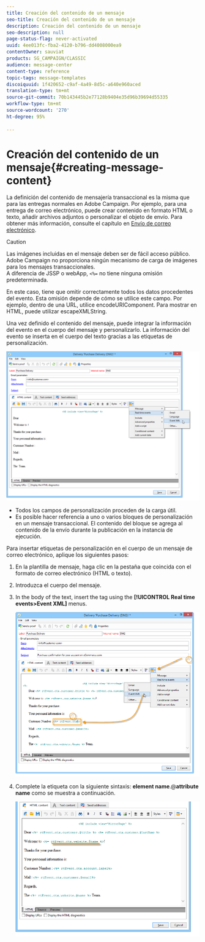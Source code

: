 ```yaml
---
title: Creación del contenido de un mensaje
seo-title: Creación del contenido de un mensaje
description: Creación del contenido de un mensaje
seo-description: null
page-status-flag: never-activated
uuid: 4ee013fc-fba2-4120-b796-dd4008000ea9
contentOwner: sauviat
products: SG_CAMPAIGN/CLASSIC
audience: message-center
content-type: reference
topic-tags: message-templates
discoiquuid: 1f420652-c9af-4a49-8d5c-a640e960aced
translation-type: tm+mt
source-git-commit: 70b143445b2e77128b9404e35d96b39694d55335
workflow-type: tm+mt
source-wordcount: '270'
ht-degree: 95%

---
```



# Creación del contenido de un mensaje{#creating-message-content}

La definición del contenido de mensajería transaccional es la misma que para las entregas normales en Adobe Campaign. Por ejemplo, para una entrega de correo electrónico, puede crear contenido en formato HTML o texto, añadir archivos adjuntos o personalizar el objeto de envío. Para obtener más información, consulte el capítulo en [Envío de correo electrónico](../../delivery/using/about-email-channel.md).

>[!CAUTION]
>
>Las imágenes incluidas en el mensaje deben ser de fácil acceso público. Adobe Campaign no proporciona ningún mecanismo de carga de imágenes para los mensajes transaccionales.\
>A diferencia de JSSP o webApp, `<%=` no tiene ninguna omisión predeterminada.
>
>En este caso, tiene que omitir correctamente todos los datos procedentes del evento. Esta omisión depende de cómo se utilice este campo. Por ejemplo, dentro de una URL, utilice encodeURIComponent. Para mostrar en HTML, puede utilizar escapeXMLString.

Una vez definido el contenido del mensaje, puede integrar la información del evento en el cuerpo del mensaje y personalizarlo. La información del evento se inserta en el cuerpo del texto gracias a las etiquetas de personalización.

![](assets/messagecenter_create_content_001.png)

* Todos los campos de personalización proceden de la carga útil.
* Es posible hacer referencia a uno o varios bloques de personalización en un mensaje transaccional. El contenido del bloque se agrega al contenido de la envío durante la publicación en la instancia de ejecución.

Para insertar etiquetas de personalización en el cuerpo de un mensaje de correo electrónico, aplique los siguientes pasos:

1. En la plantilla de mensaje, haga clic en la pestaña que coincida con el formato de correo electrónico (HTML o texto).
1. Introduzca el cuerpo del mensaje.
1. In the body of the text, insert the tag using the **[!UICONTROL Real time events>Event XML]** menus.

   ![](assets/messagecenter_create_custo_002.png)

1. Complete la etiqueta con la siguiente sintaxis: **element name**.@**attribute name** como se muestra a continuación.

   ![](assets/messagecenter_create_custo_003.png)

